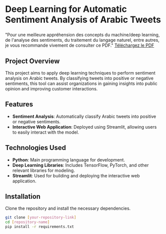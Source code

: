 # Deep Learning for Automatic Sentiment Analysis of Arabic Tweets
### 
"Pour une meilleure appréhension des concepts du machine/deep learning, de l'analyse des sentiments, du traitement du langage naturel, entre autres, je vous recommande vivement de consulter ce PDF." [Téléchargez le PDF](Deep_learning_pour_l_analyse_automatique_du_sentiment_des_tweets_arabes.pdf)



## Project Overview

This project aims to apply deep learning techniques to perform sentiment analysis on Arabic tweets. By classifying tweets into positive or negative sentiments, this tool can assist organizations in gaining insights into public opinion and improving customer interactions.

## Features

- **Sentiment Analysis**: Automatically classify Arabic tweets into positive or negative sentiments.
- **Interactive Web Application**: Deployed using Streamlit, allowing users to easily interact with the model.

## Technologies Used

- **Python**: Main programming language for development.
- **Deep Learning Libraries**: Includes TensorFlow, PyTorch, and other relevant libraries for modeling.
- **Streamlit**: Used for building and deploying the interactive web application.

## Installation

Clone the repository and install the necessary dependencies.

```bash
git clone [your-repository-link]
cd [repository-name]
pip install -r requirements.txt
